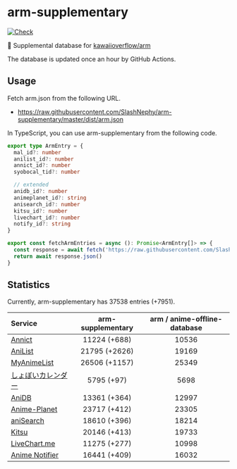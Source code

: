 # arm-supplementary

[![Check](https://github.com/SlashNephy/arm-supplementary/actions/workflows/check-node.yml/badge.svg)](https://github.com/SlashNephy/arm-supplementary/actions/workflows/check-node.yml)

💊 Supplemental database for [kawaiioverflow/arm](https://github.com/kawaiioverflow/arm)

The database is updated once an hour by GitHub Actions.

## Usage

Fetch arm.json from the following URL.

- https://raw.githubusercontent.com/SlashNephy/arm-supplementary/master/dist/arm.json

In TypeScript, you can use arm-supplementary from the following code.

```TypeScript
export type ArmEntry = {
  mal_id?: number
  anilist_id?: number
  annict_id?: number
  syobocal_tid?: number

  // extended
  anidb_id?: number
  animeplanet_id?: string
  anisearch_id?: number
  kitsu_id?: number
  livechart_id?: number
  notify_id?: string
}

export const fetchArmEntries = async (): Promise<ArmEntry[]> => {
  const response = await fetch('https://raw.githubusercontent.com/SlashNephy/arm-supplementary/master/dist/arm.json')
  return await response.json()
}
```

## Statistics

Currently, arm-supplementary has 37538 entries (+7951).

| Service                                     | arm-supplementary | arm / anime-offline-database |
| :------------------------------------------ | :---------------: | :--------------------------: |
| [Annict](https://annict.com)                |   11224 (+688)    |            10536             |
| [AniList](https://anilist.co)               |   21795 (+2626)   |            19169             |
| [MyAnimeList](https://myanimelist.net)      |   26506 (+1157)   |            25349             |
| [しょぼいカレンダー](https://cal.syoboi.jp) |    5795 (+97)     |             5698             |
| [AniDB](https://anidb.net)                  |   13361 (+364)    |            12997             |
| [Anime-Planet](https://anime-planet.com)    |   23717 (+412)    |            23305             |
| [aniSearch](https://anisearch.com)          |   18610 (+396)    |            18214             |
| [Kitsu](https://kitsu.io)                   |   20146 (+413)    |            19733             |
| [LiveChart.me](https://livechart.me)        |   11275 (+277)    |            10998             |
| [Anime Notifier](https://notify.moe)        |   16441 (+409)    |            16032             |
